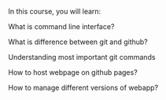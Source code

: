 In this course, you will learn:

What is command line interface?

What is difference between git and github?

Understanding most important git commands

How to host webpage on github pages?

How to manage different versions of webapp?
